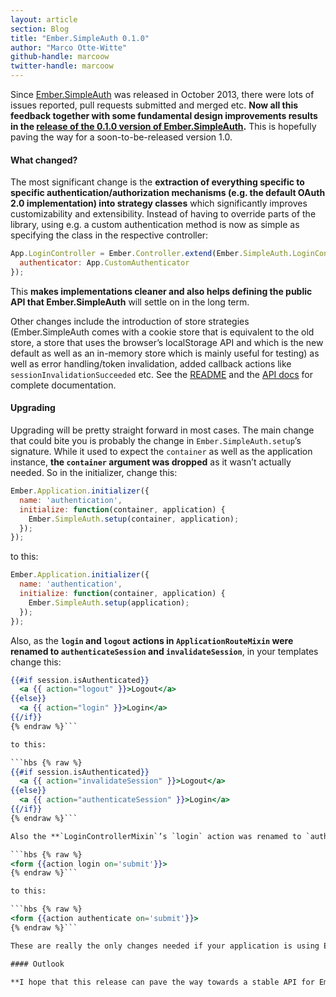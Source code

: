 ```yaml
---
layout: article
section: Blog
title: "Ember.SimpleAuth 0.1.0"
author: "Marco Otte-Witte"
github-handle: marcoow
twitter-handle: marcoow
---
```


Since [Ember.SimpleAuth](https://github.com/simplabs/ember-simple-auth) was released in October 2013, there were lots of issues reported, pull requests submitted and merged etc. **Now all this feedback together with some fundamental design improvements results in the [release of the 0.1.0 version of Ember.SimpleAuth](https://github.com/simplabs/ember-simple-auth/releases/tag/0.1.0).** This is hopefully paving the way for a soon-to-be-released version 1.0.

<!--break-->

#### What changed?

The most significant change is the **extraction of everything specific to specific authentication/authorization mechanisms (e.g. the default OAuth 2.0 implementation) into strategy classes** which significantly improves customizability and extensibility. Instead of having to override parts of the library, using e.g. a custom authentication method is now as simple as specifying the class in the respective controller:

```js
App.LoginController = Ember.Controller.extend(Ember.SimpleAuth.LoginControllerMixin, {
  authenticator: App.CustomAuthenticator
});
```

This **makes implementations cleaner and also helps defining the public API that Ember.SimpleAuth** will settle on in the long term.

Other changes include the introduction of store strategies (Ember.SimpleAuth comes with a cookie store that is equivalent to the old store, a store that uses the browser’s localStorage API and which is the new default as well as an in-memory store which is mainly useful for testing) as well as error handling/token invalidation, added callback actions like `sessionInvalidationSucceeded` etc. See the [README](https://github.com/simplabs/ember-simple-auth#readme) and the [API docs](http://ember-simple-auth.com/api/) for complete documentation.

#### Upgrading

Upgrading will be pretty straight forward in most cases. The main change that could bite you is probably the change in `Ember.SimpleAuth.setup`’s signature. While it used to expect the `container` as well as the application instance, **the `container` argument was dropped** as it wasn’t actually needed. So in the initializer, change this:

```js
Ember.Application.initializer({
  name: 'authentication',
  initialize: function(container, application) {
    Ember.SimpleAuth.setup(container, application);
  });
});
```

to this:

```js
Ember.Application.initializer({
  name: 'authentication',
  initialize: function(container, application) {
    Ember.SimpleAuth.setup(application);
  });
});
```

Also, as the **`login` and `logout` actions in `ApplicationRouteMixin` were renamed to `authenticateSession` and `invalidateSession`**, in your templates change this:

```hbs {% raw %}
{{#if session.isAuthenticated}}
  <a {{ action="logout" }}>Logout</a>
{{else}}
  <a {{ action="login" }}>Login</a>
{{/if}}
{% endraw %}```

to this:

```hbs {% raw %}
{{#if session.isAuthenticated}}
  <a {{ action="invalidateSession" }}>Logout</a>
{{else}}
  <a {{ action="authenticateSession" }}>Login</a>
{{/if}}
{% endraw %}```

Also the **`LoginControllerMixin`’s `login` action was renamed to `authenticate`** so in your login template change this:

```hbs {% raw %}
<form {{action login on='submit'}}>
{% endraw %}```

to this:

```hbs {% raw %}
<form {{action authenticate on='submit'}}>
{% endraw %}```

These are really the only changes needed if your application is using Ember.SimpleAuth’s default settings, the default OAuth 2.0 mechanism etc. For other scenarios, see the [README](https://github.com/simplabs/ember-simple-auth#readme), [API docs](http://ember-simple-auth.com/api/) and also the [examples provided in the repository](https://github.com/simplabs/ember-simple-auth/tree/master/examples).

#### Outlook

**I hope that this release can pave the way towards a stable API for Ember.SimpleAuth.** It would also be great of course if many people came up with authenticator and authorizer implementations for all kinds of backends to prove the design of Ember.SimpleAuth’s strategy approach as well as to build a library of ready-to-use strategies for the most common setups.
